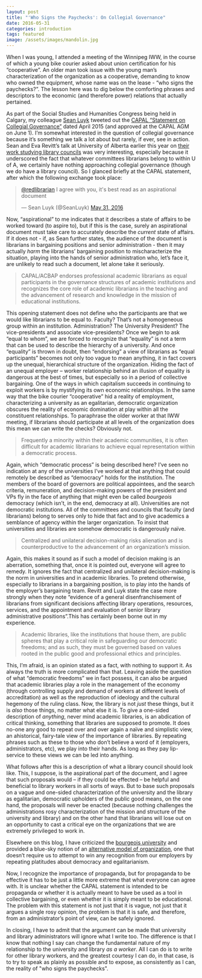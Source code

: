 ```yaml
---
layout: post
title: "'Who Signs the Paychecks': On Collegial Governance"
date: 2016-05-31
categories: introduction
tags: featured
image: /assets/images/mandolin.jpg
---
```

When I was young, I attended a meeting of the Winnipeg IWW, in the
course of which a young bike courier asked about union certification for
his “cooperative”. An older man took issue with the young man’s
characterization of the organization as a cooperative, demanding to know
who owned the equipment, whose name was on the lease - “who signs the
paychecks?”. The lesson here was to dig below the comforting phrases and
descriptors to the economic (and therefore power) relations that
actually pertained. 

As part of the Social Studies and Humanities Congress being held in
Calgary, my colleague [Sean Luyk](https://twitter.com/seanluyk) tweeted out the [CAPAL “Statement on
Collegial
Governance”](http://capalibrarians.org/wp/wp-content/uploads/2016/03/StatementOnCollegialGovernance2015AGM.pdf) dated April 2015 (and approved at the CAPAL AGM on
June 1). I’m somewhat interested in the question of collegial governance
because it’s something we talk a lot about but rarely, if ever, see in
action. Sean and Eva Revitt’s talk at University of Alberta earlier this
year on [their work studying library councils](http://www.cjal.ca/index.php/capal/article/view/24307) was very
interesting, especially because it underscored the fact that whatever
committees librarians belong to within U of A, we certainly have nothing
approaching collegial governance (though we do have a library council).
So I glanced briefly at the CAPAL statement, after which the following
exchange took place:

<blockquote class="twitter-tweet" data-partner="tweetdeck"><p lang="en"
dir="ltr"><a href="https://twitter.com/redlibrarian">@redlibrarian</a> I
agree with you, it&#39;s best read as an aspirational
document</p>&mdash; Sean Luyk (@SeanLuyk) <a
href="https://twitter.com/SeanLuyk/status/737765630535827456">May 31,
2016</a></blockquote>
<script async src="//platform.twitter.com/widgets.js"
charset="utf-8"></script>

Now, “aspirational” to me indicates that it describes a state of affairs
to be worked toward (to aspire to), but if this is the case, surely an
aspirational document must take care to accurately describe the
*current*
state of affairs. If it does not - if, as Sean further states, the
audience of the document is librarians in bargaining positions and
senior administration - then it may actually *harm* the librarians’
bargaining position to mischaracterize the situation, playing into the
hands of senior administration who, let’s face it, are unlikely to read
such a document, let alone take it seriously.

>CAPAL/ACBAP endorses professional academic librarians as equal
>participants in the governance structures of academic institutions and
>recognizes the core role of academic librarians in the teaching and the
>advancement of research and knowledge in the mission of educational
>institutions.

This opening statement does not define who the participants are that we
would like librarians to be equal to. Faculty? That’s not a homogeneous
group within an institution. Administration? The University President?
The vice-presidents and associate vice-presidents? Once we begin to ask
“equal to whom”, we are forced to recognize that “equality” is not a
term that can be used to describe the hierarchy of a university. And
once “equality” is thrown in doubt, then “endorsing” a view of
librarians as “equal participants” becomes not only too vague to mean
anything, it in fact covers up the unequal, hierarchical structure of
the organization. Hiding the fact of an unequal employer – worker
relationship behind an illusion of equality is dangerous at the best of
times, but especially so in a period of collective bargaining. One of
the ways in which capitalism succeeds in continuing to exploit workers
is by mystifying its own economic relationships. In the same way that
the bike courier “cooperative” hid a reality of employment,
characterizing a university as an egalitarian, democratic organization
obscures the reality of economic domination at play within all the
constituent relationships. To paraphrase the older worker at that IWW
meeting, if librarians should participate at all levels of the
organization does this mean we can write the checks? Obviously not. 

>Frequently a minority within their academic communities, it is often
>difficult for academic librarians to
>achieve equal representation within a democratic process.

Again, which “democratic process” is being described here? I’ve seen no
indication at any of the universities I’ve worked at that anything that
could remotely be described as “democracy” holds for the institution.
The members of the board of governors are political appointees, and the
search criteria, remuneration, and decision-making powers of the
president and VPs fly in the face of anything that might even be called
*bourgeois* democracy (which isn’t, in the end, democracy at all).
Universities are not democratic institutions. All of the committees and
councils that faculty (and librarians) belong to serves only to hide
that fact and to give academics a semblance of agency within the larger
organization. To insist that universities and libraries are somehow
democratic is dangerously naïve.

>Centralized and unilateral decision-making risks alienation and is
>counterproductive to the advancement of an organization’s mission.  

Again, this makes it sound as if such a model of decision making is an
aberration, something that, once it is pointed out, everyone will agree
to remedy. It ignores the fact that centralized and unilateral
decision-making is the norm in universities and in academic libraries.
To pretend otherwise, especially to librarians in a bargaining position,
is to play into the hands of the employer’s bargaining team. Revitt and
Luyk state the case more strongly when they note “evidence of a general
disenfranchisement of librarians from significant decisions affecting
library operations, resources, services, and the appointment and
evaluation of senior library administrative positions”.This has certainly
been borne out in my experience.  

>Academic libraries, like the institutions that house them, are public
>spheres that play a critical role in safeguarding our democratic
>freedoms; and as such, they must be governed based on values rooted in
>the public good and professional ethics and principles. 

This, I’m afraid, is an opinion stated as a fact, with nothing to support it. As always the truth is more
complicated than that. Leaving aside the question of what “democratic
freedoms” we in fact possess, it can also be argued that academic
libraries play a role in the management of the economy (through
controlling supply and demand of workers at different levels of
accreditation) as well as the reproduction of ideology and the cultural
hegemony of the ruling class. Now, the library is not *just* these things,
but it is *also* those things, no matter what else it is. To give a
one-sided description of *anything*, never mind academic libraries, is an
abdication of critical thinking, something that libraries are supposed
to promote. It does no-one any good to repeat over and over again a
naïve and simplistic view, an ahistorical, fairy-tale view of the
importance of libraries. By repeating phrases such as these to those who
don’t believe a word of it (employers, administrators, etc), we play
into their hands. As long as they pay lip-service to these views we can
be led into anything. 

What follows after this is a description of what a library council
should look like. This, I suppose, is the aspirational part of the
document, and I agree that such proposals would – if they could be
effected – be helpful and beneficial to library workers in all sorts of
ways. But to base such proposals on a vague and one-sided
characterization of the university and the library as egalitarian,
democratic upholders of the public good means, on the one hand, the
proposals will never be enacted (because nothing challenges the
administrations rosy characterization of the mission and structure of
the university and library) and on the other hand that librarians will
lose out on an opportunity to cast a critical eye on the organizations
that we are extremely privileged to work in.

Elsewhere on this blog, I have criticized the [bourgeois university](http://redlibrarian.github.io/introduction/2016/03/04/precarity.html)
and provided a blue-sky notion of an [alternative model of organization](http://redlibrarian.github.io/introduction/2016/05/02/organisational-structure-democratic-centralism.html), one that doesn’t require us to attempt to win any recognition from
our employers by repeating platitudes about democracy and
egalitarianism.

Now, I recognize the importance of propaganda, but for propaganda to be
effective it has to be just a little more extreme that what everyone can
agree with. It is unclear whether the CAPAL statement is intended to be
propaganda or whether it is actually meant to have be used as a tool in
collective bargaining, or even whether it is simply meant to be
educational. The problem with this statement is not just that it is
vague, not just that it argues a single rosy opinion, the problem is
that it is safe, and therefore, from an administrator’s point of view,
can be safely ignored.

In closing, I have to admit that the argument can be made that
university and library administrators will ignore what I write too. The
difference is that I know that nothing I say can change the fundamental
nature of my relationship to the university and library *as a worker*.
All I can do is to write for other library workers, and the greatest
courtesy I can do, in that case, is to try to speak as plainly as
possible and to expose, as consistently as I can, the reality of "who
signs the paychecks".
